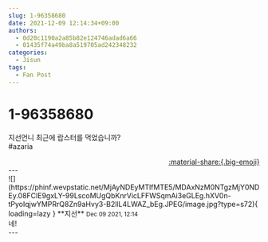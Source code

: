 ```yaml
---
slug: 1-96358680
date: 2021-12-09 12:14:34+09:00
authors:
  - 0d20c1190a2a85b82e124746adad6a66
  - 01435f74a49ba8a519705ad242348232
categories:
  - Jisun
tags:
  - Fan Post
---
```


# 1-96358680

<div class="post-container" markdown="1">
<div class="content-container md-sidebar__scrollwrap" markdown="1">

지선언니 최근에 랍스터를 먹었습니까?<br>\#azaria

</div>
</div>

<div style="text-align: right;" markdown="1">
<a href="https://weverse.io/fromis9/fanpost/1-96358680" style="text-align: right;">:material-share:{.big-emoji}</a>
</div>
---

<div class="comments-container md-sidebar__scrollwrap" markdown="1">
<div class="comment" markdown="1">
<div class='id-container' markdown="1">
![](https://phinf.wevpstatic.net/MjAyNDEyMTlfMTE5/MDAxNzM0NTgzMjY0NDEy.08FClE9gxLY-99LscoMUgQbKnrVicLFFWSqmAi3eGLEg.hXV0n-tPyoIqjwYMPRrQ8Zn9aHvy3-B2llL4LWAZ_bEg.JPEG/image.jpg?type=s72){ loading=lazy }
**<span class="artist">지선</span>** <small>Dec 09 2021, 12:14</small><br>
</div>
<div class='comment-body' markdown="1">
네! 
</div>
</div>
</div>
---
